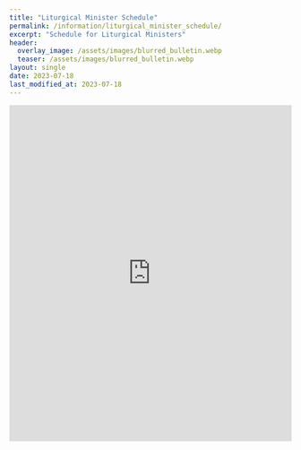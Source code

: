 ```yaml
---
title: "Liturgical Minister Schedule"
permalink: /information/liturgical_minister_schedule/
excerpt: "Schedule for Liturgical Ministers"
header:
  overlay_image: /assets/images/blurred_bulletin.webp
  teaser: /assets/images/blurred_bulletin.webp
layout: single
date: 2023-07-18
last_modified_at: 2023-07-18
---
```


<!-- Switch to dropbox from Google Drive-->
<iframe src="https://drive.google.com/embeddedfolderview?id=1kEuAt8dVFXIS5dcTbumvKJLmrcqQNz5o#list" style="width:100%; height:600px; border:0;"></iframe>
